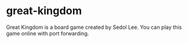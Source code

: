 # great-kingdom
Great Kingdom is a board game created by Sedol Lee. You can play this game online with port forwarding.
